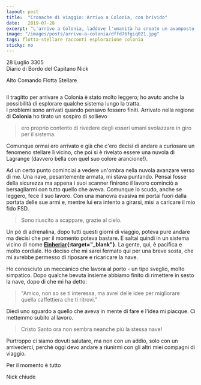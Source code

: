 ```yaml
---
layout: post
title:  "Cronache di viaggio: Arrivo a Colonia, con brivido"
date:   2019-07-28
excerpt: "L'arrivo a Colonia, laddove l'umanità ha creato un avamposto lontano dai Thargoids, può portare a volte ad incontri spiacevoli"
image: "/images/posts/arrivo-a-colonia/dffd76fgiq021.jpg"
tags: flotta-stellare racconti esplorazione colonia
sticky: no
---
```

<div class="box alt">
<p>28 Luglio 3305<br>
Diario di Bordo del Capitano Nick</p>

<p>Alto Comando Flotta Stellare</p>
</div>
<span class="image fit"><img src="/images/Elite-Division-png.png" alt=""></span>

Il tragitto per arrivare a Colonia è stato molto leggero; ho avuto anche la possibilità di esplorare qualche sistema lungo la tratta.<br>
I problemi sono arrivati quando pensavo fossero finiti. Arrivato nella regione di **Colonia** ho tirato un sospiro di sollievo

>ero proprio contento di rivedere degli esseri umani svolazzare in giro per il sistema.

Comunque ormai ero arrivato e già che c'ero decisi di andare a curiosare un fenomeno stellare lì vicino, che poi si è rivelato essere una nuvola di Lagrange (davvero bella con quel suo colore arancione!).

Ad un certo punto cominciai a vedere un'ombra nella nuvola avanzare verso di me. Una nave, pesantemente armata, mi stava puntando. Pensai fosse della sicurezza ma appena i suoi scanner finirono il lavoro cominciò a bersagliarmi con tutto quello che aveva. Comunque lo scudo, anche se leggero, fece il suo lavoro. Con una manovra evasiva mi portai fuori dalla portata delle sue armi e, mentre lui era intento a girarsi, misi a caricare il mio fido FSD.

>Sono riuscito a scappare, grazie al cielo.

Un pò di adrenalina, dopo tutti questi giorni di viaggio, poteva pure andare ma decisi che per il momento poteva bastare. E saltai quindi in un sistema vicino di nome **[Einheriar](https://www.edsm.net/en/system/id/13729264/name/Einheriar){:target="_blank"}**. La gente, qui, è pacifica e molto cordiale. Ho deciso che mi sarei fermato qui per una breve sosta, che mi avrebbe permesso di riposare e ricaricare la nave.

Ho conosciuto un meccanico che lavora al porto - un tipo sveglio, molto simpatico. Dopo qualche bevuta insieme abbiamo finito di rimettere in sesto la nave, dopo di che mi ha detto:

>"Amico, non so se ti interessa, ma avrei delle idee per migliorare quella caffettiera che ti ritrovi."

Diedi uno sguardo a quello che aveva in mente di fare e l'idea mi piacque. Ci mettemmo subito al lavoro. 

>Cristo Santo ora non sembra neanche più la stessa nave!

Purtroppo ci siamo dovuti salutare, ma non con un addio, solo con un arrivederci, perchè oggi devo andare a riunirmi con gli altri miei compagni di viaggio.

Per il momento è tutto

Nick chiude

<span class="image fit"><img src="/images/Elite-Division-png.png" alt=""></span>